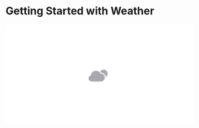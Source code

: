 # Getting Started with Weather

<div align="center">
  <img alt="Demo" src="./public/Preview.jpg" />
</div>
